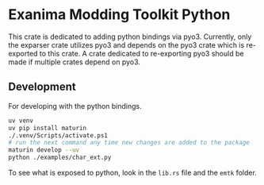 # Exanima Modding Toolkit Python

This crate is dedicated to adding python bindings via pyo3. Currently, only the
exparser crate utilizes pyo3 and depends on the pyo3 crate which is re-exported
to this crate. A crate dedicated to re-exporting pyo3 should be made if multiple
crates depend on pyo3.

## Development

For developing with the python bindings.

```bash
uv venv
uv pip install maturin
./.venv/Scripts/activate.ps1
# run the next command any time new changes are added to the package
maturin develop --uv
python ./examples/char_ext.py
```

To see what is exposed to python, look in the `lib.rs` file and the `emtk` folder.
